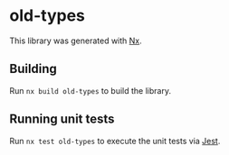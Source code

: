 # old-types

This library was generated with [Nx](https://nx.dev).

## Building

Run `nx build old-types` to build the library.

## Running unit tests

Run `nx test old-types` to execute the unit tests via [Jest](https://jestjs.io).
